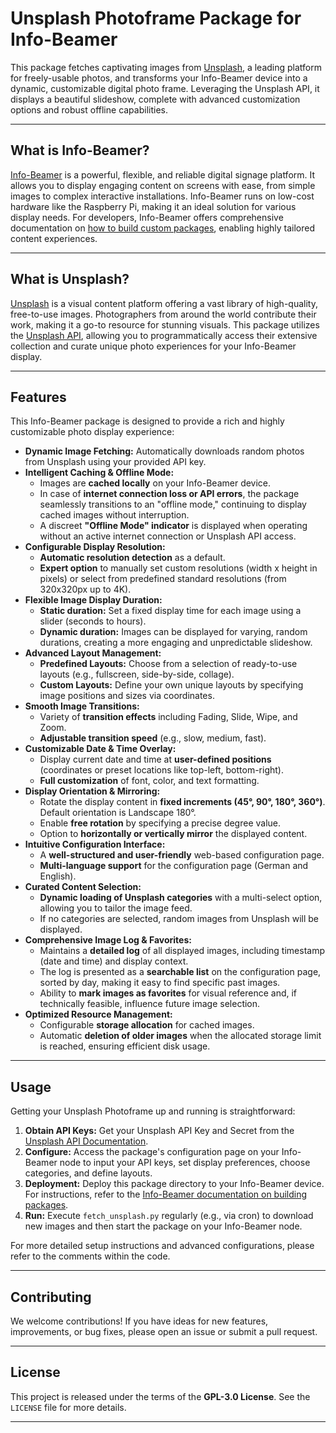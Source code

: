 # Unsplash Photoframe Package for Info-Beamer

This package fetches captivating images from [Unsplash](https://unsplash.com), a leading platform for freely-usable photos, and transforms your Info-Beamer device into a dynamic, customizable digital photo frame. Leveraging the Unsplash API, it displays a beautiful slideshow, complete with advanced customization options and robust offline capabilities.

---

## What is Info-Beamer?

[Info-Beamer](https://info-beamer.com/) is a powerful, flexible, and reliable digital signage platform. It allows you to display engaging content on screens with ease, from simple images to complex interactive installations. Info-Beamer runs on low-cost hardware like the Raspberry Pi, making it an ideal solution for various display needs. For developers, Info-Beamer offers comprehensive documentation on [how to build custom packages](https://info-beamer.com/doc/building-packages), enabling highly tailored content experiences.

---

## What is Unsplash?

[Unsplash](https://unsplash.com) is a visual content platform offering a vast library of high-quality, free-to-use images. Photographers from around the world contribute their work, making it a go-to resource for stunning visuals. This package utilizes the [Unsplash API](https://unsplash.com/documentation), allowing you to programmatically access their extensive collection and curate unique photo experiences for your Info-Beamer display.

---

## Features

This Info-Beamer package is designed to provide a rich and highly customizable photo display experience:

* **Dynamic Image Fetching:** Automatically downloads random photos from Unsplash using your provided API key.
* **Intelligent Caching & Offline Mode:**
    * Images are **cached locally** on your Info-Beamer device.
    * In case of **internet connection loss or API errors**, the package seamlessly transitions to an "offline mode," continuing to display cached images without interruption.
    * A discreet **"Offline Mode" indicator** is displayed when operating without an active internet connection or Unsplash API access.
* **Configurable Display Resolution:**
    * **Automatic resolution detection** as a default.
    * **Expert option** to manually set custom resolutions (width x height in pixels) or select from predefined standard resolutions (from 320x320px up to 4K).
* **Flexible Image Display Duration:**
    * **Static duration:** Set a fixed display time for each image using a slider (seconds to hours).
    * **Dynamic duration:** Images can be displayed for varying, random durations, creating a more engaging and unpredictable slideshow.
* **Advanced Layout Management:**
    * **Predefined Layouts:** Choose from a selection of ready-to-use layouts (e.g., fullscreen, side-by-side, collage).
    * **Custom Layouts:** Define your own unique layouts by specifying image positions and sizes via coordinates.
* **Smooth Image Transitions:**
    * Variety of **transition effects** including Fading, Slide, Wipe, and Zoom.
    * **Adjustable transition speed** (e.g., slow, medium, fast).
* **Customizable Date & Time Overlay:**
    * Display current date and time at **user-defined positions** (coordinates or preset locations like top-left, bottom-right).
    * **Full customization** of font, color, and text formatting.
* **Display Orientation & Mirroring:**
    * Rotate the display content in **fixed increments (45°, 90°, 180°, 360°)**. Default orientation is Landscape 180°.
    * Enable **free rotation** by specifying a precise degree value.
    * Option to **horizontally or vertically mirror** the displayed content.
* **Intuitive Configuration Interface:**
    * A **well-structured and user-friendly** web-based configuration page.
    * **Multi-language support** for the configuration page (German and English).
* **Curated Content Selection:**
    * **Dynamic loading of Unsplash categories** with a multi-select option, allowing you to tailor the image feed.
    * If no categories are selected, random images from Unsplash will be displayed.
* **Comprehensive Image Log & Favorites:**
    * Maintains a **detailed log** of all displayed images, including timestamp (date and time) and display context.
    * The log is presented as a **searchable list** on the configuration page, sorted by day, making it easy to find specific past images.
    * Ability to **mark images as favorites** for visual reference and, if technically feasible, influence future image selection.
* **Optimized Resource Management:**
    * Configurable **storage allocation** for cached images.
    * Automatic **deletion of older images** when the allocated storage limit is reached, ensuring efficient disk usage.

---

## Usage

Getting your Unsplash Photoframe up and running is straightforward:

1.  **Obtain API Keys:** Get your Unsplash API Key and Secret from the [Unsplash API Documentation](https://unsplash.com/documentation).
2.  **Configure:** Access the package's configuration page on your Info-Beamer node to input your API keys, set display preferences, choose categories, and define layouts.
3.  **Deployment:** Deploy this package directory to your Info-Beamer device. For instructions, refer to the [Info-Beamer documentation on building packages](https://info-beamer.com/doc/building-packages).
4.  **Run:** Execute `fetch_unsplash.py` regularly (e.g., via cron) to download new images and then start the package on your Info-Beamer node.

For more detailed setup instructions and advanced configurations, please refer to the comments within the code.

---

## Contributing

We welcome contributions! If you have ideas for new features, improvements, or bug fixes, please open an issue or submit a pull request.

---

## License

This project is released under the terms of the **GPL-3.0 License**. See the `LICENSE` file for more details.

---
